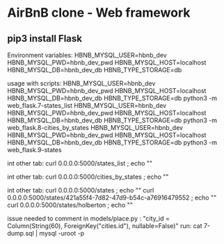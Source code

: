 # AirBnB clone - Web framework

## pip3 install Flask

Environment variables:
HBNB_MYSQL_USER=hbnb_dev HBNB_MYSQL_PWD=hbnb_dev_pwd HBNB_MYSQL_HOST=localhost HBNB_MYSQL_DB=hbnb_dev_db HBNB_TYPE_STORAGE=db

usage with scripts:
HBNB_MYSQL_USER=hbnb_dev HBNB_MYSQL_PWD=hbnb_dev_pwd HBNB_MYSQL_HOST=localhost HBNB_MYSQL_DB=hbnb_dev_db HBNB_TYPE_STORAGE=db python3 -m web_flask.7-states_list
HBNB_MYSQL_USER=hbnb_dev HBNB_MYSQL_PWD=hbnb_dev_pwd HBNB_MYSQL_HOST=localhost HBNB_MYSQL_DB=hbnb_dev_db HBNB_TYPE_STORAGE=db python3 -m web_flask.8-cities_by_states
HBNB_MYSQL_USER=hbnb_dev HBNB_MYSQL_PWD=hbnb_dev_pwd HBNB_MYSQL_HOST=localhost HBNB_MYSQL_DB=hbnb_dev_db HBNB_TYPE_STORAGE=db python3 -m web_flask.9-states

int other tab:
curl 0.0.0.0:5000/states_list ; echo ""

int other tab:
curl 0.0.0.0:5000/cities_by_states ; echo ""

int other tab:
curl 0.0.0.0:5000/states ; echo ""
curl 0.0.0.0:5000/states/421a55f4-7d82-47d9-b54c-a76916479552 ; echo ""
curl 0.0.0.0:5000/states/holberton ; echo ""



issue
needed to comment in models/place.py :
"city_id = Column(String(60), ForeignKey("cities.id"), nullable=False)"
run:
cat 7-dump.sql | mysql -uroot -p